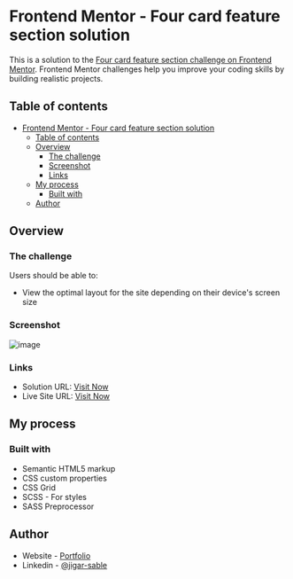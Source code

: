 # Frontend Mentor - Four card feature section solution

This is a solution to the [Four card feature section challenge on Frontend Mentor](https://www.frontendmentor.io/challenges/four-card-feature-section-weK1eFYK). Frontend Mentor challenges help you improve your coding skills by building realistic projects. 

## Table of contents

- [Frontend Mentor - Four card feature section solution](#frontend-mentor---four-card-feature-section-solution)
  - [Table of contents](#table-of-contents)
  - [Overview](#overview)
    - [The challenge](#the-challenge)
    - [Screenshot](#screenshot)
    - [Links](#links)
  - [My process](#my-process)
    - [Built with](#built-with)
  - [Author](#author)

## Overview

### The challenge

Users should be able to:

- View the optimal layout for the site depending on their device's screen size

### Screenshot

![image](https://user-images.githubusercontent.com/64949957/133873392-8ea7addc-36d3-4c46-a8be-e5e85943c515.png)

### Links

- Solution URL: [Visit Now](https://github.com/jigar-sable/Frontend-Mentor-Challenges/tree/main/Four%20Card%20Feature%20Section)
- Live Site URL: [Visit Now](https://jigar-sable.github.io/Frontend-Mentor-Challenges/Four%20Card%20Feature%20Section/)

## My process

### Built with

- Semantic HTML5 markup
- CSS custom properties
- CSS Grid
- SCSS - For styles
- SASS Preprocessor


## Author

- Website - [Portfolio](http://lifecodess.cf)
- Linkedin - [@jigar-sable](https://www.linkedin.com/in/jigar-sable)
